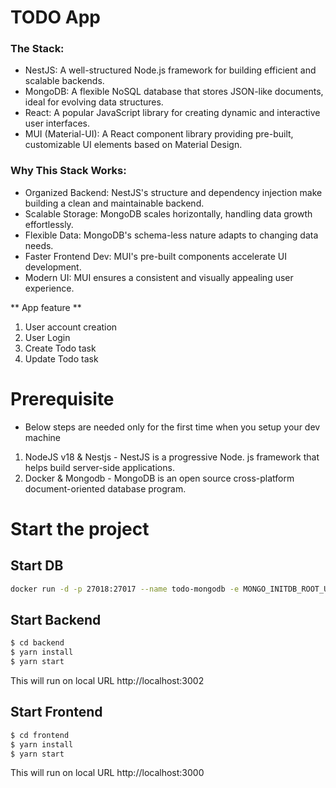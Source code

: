 # TODO App
### The Stack:
- NestJS: A well-structured Node.js framework for building efficient and scalable backends.
- MongoDB: A flexible NoSQL database that stores JSON-like documents, ideal for evolving data structures.
- React: A popular JavaScript library for creating dynamic and interactive user interfaces.
- MUI (Material-UI): A React component library providing pre-built, customizable UI elements based on Material Design.
### Why This Stack Works:
- Organized Backend: NestJS's structure and dependency injection make building a clean and maintainable backend.
- Scalable Storage: MongoDB scales horizontally, handling data growth effortlessly.
- Flexible Data: MongoDB's schema-less nature adapts to changing data needs.
- Faster Frontend Dev: MUI's pre-built components accelerate UI development.
- Modern UI: MUI ensures a consistent and visually appealing user experience.

** App feature **
1. User account creation
2. User Login
3. Create Todo task
4. Update Todo task

# Prerequisite
- Below steps are needed only for the first time when you setup your dev machine
1. NodeJS v18 & Nestjs - NestJS is a progressive Node. js framework that helps build server-side applications.
2. Docker & Mongodb - MongoDB is an open source cross-platform document-oriented database program.

# Start the project 
## Start DB
```bash
docker run -d -p 27018:27017 --name todo-mongodb -e MONGO_INITDB_ROOT_USERNAME=root -e MONGO_INITDB_ROOT_PASSWORD=root -d mongo
```

## Start Backend
```bash
$ cd backend
$ yarn install
$ yarn start
```
This will run on local URL http://localhost:3002


## Start Frontend
```bash
$ cd frontend
$ yarn install
$ yarn start
```
This will run on local URL http://localhost:3000


